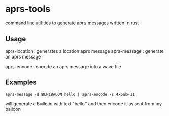 aprs-tools
==========
command line utilities to generate aprs messages written in rust

Usage
-----

aprs-location : generates a location aprs message
aprs-message : generate an aprs message 

aprs-encode : encode an aprs message into a wave file

Examples
--------
```
aprs-message -d BLN1BALON hello | aprs-encode -s 4x6ub-11
```
will generate a Bulletin with text "hello" and then encode it as sent from my balloon


